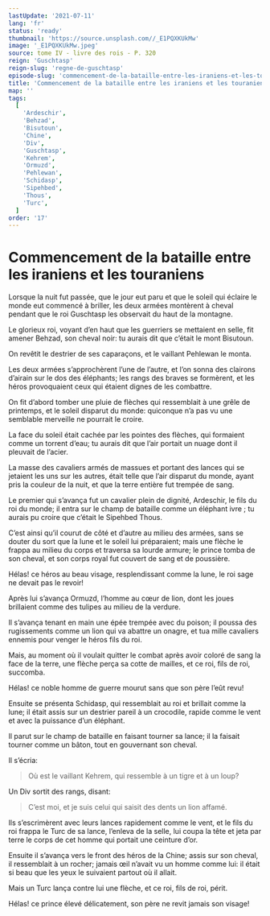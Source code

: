 ```yaml
---
lastUpdate: '2021-07-11'
lang: 'fr'
status: 'ready'
thumbnail: 'https://source.unsplash.com//_E1PQXKUkMw'
image: '_E1PQXKUkMw.jpeg'
source: tome IV - livre des rois - P. 320
reign: 'Guschtasp'
reign-slug: 'regne-de-guschtasp'
episode-slug: 'commencement-de-la-bataille-entre-les-iraniens-et-les-touraniens'
title: 'Commencement de la bataille entre les iraniens et les touraniens | Le Livre des Rois | Shâhnâmeh'
map: ''
tags:
  [
    'Ardeschir',
    'Behzad',
    'Bisutoun',
    'Chine',
    'Div',
    'Guschtasp',
    'Kehrem',
    'Ormuzd',
    'Pehlewan',
    'Schidasp',
    'Sipehbed',
    'Thous',
    'Turc',
  ]
order: '17'
---
```


<!-- LTeX: language=fr -->

# Commencement de la bataille entre les iraniens et les touraniens

Lorsque la nuit fut passée, que le jour eut paru et que le soleil qui éclaire le monde eut commencé à briller, les deux armées montèrent à cheval pendant que le roi Guschtasp les observait du haut de la montagne.

Le glorieux roi, voyant d’en haut que les guerriers se mettaient en selle, fit amener Behzad, son cheval noir: tu aurais dit que c’était le mont Bisutoun.

On revêtit le destrier de ses caparaçons, et le vaillant Pehlewan le monta.

Les deux armées s’approchèrent l’une de l’autre, et l’on sonna des clairons d’airain sur le dos des éléphants; les rangs des braves se formèrent, et les héros provoquaient ceux qui étaient dignes de les combattre.

On fit d’abord tomber une pluie de flèches qui ressemblait à une grêle de printemps, et le soleil disparut du monde: quiconque n’a pas vu une semblable merveille ne pourrait le croire.

La face du soleil était cachée par les pointes des flèches, qui formaient comme un torrent d’eau; tu aurais dit que l’air portait un nuage dont il pleuvait de l’acier.

La masse des cavaliers armés de massues et portant des lances qui se jetaient les uns sur les autres, était telle que l’air disparut du monde, ayant pris la couleur de la nuit, et que la terre entière fut trempée de sang.

Le premier qui s’avança fut un cavalier plein de dignité, Ardeschir, le fils du roi du monde; il entra sur le champ de bataille comme un éléphant ivre ; tu aurais pu croire que c’était le Sipehbed Thous.

C’est ainsi qu’il courut de côté et d’autre au milieu des armées, sans se douter du sort que la lune et le soleil lui préparaient; mais une flèche le frappa au milieu du corps et traversa sa lourde armure; le prince tomba de son cheval, et son corps royal fut couvert de sang et de poussière.

Hélas! ce héros au beau visage, resplendissant comme la lune, le roi sage ne devait pas le revoir!

Après lui s’avança Ormuzd, l’homme au cœur de lion, dont les joues brillaient comme des tulipes au milieu de la verdure.

Il s’avança tenant en main une épée trempée avec du poison; il poussa des rugissements comme un lion qui va abattre un onagre, et tua mille cavaliers ennemis pour venger le héros fils du roi.

Mais, au moment où il voulait quitter le combat après avoir coloré de sang la face de la terre, une flèche perça sa cotte de mailles, et ce roi, fils de roi, succomba.

Hélas! ce noble homme de guerre mourut sans que son père l’eût revu!

Ensuite se présenta Schidasp, qui ressemblait au roi et brillait comme la lune; il était assis sur un destrier pareil à un crocodile, rapide comme le vent et avec la puissance d’un éléphant.

Il parut sur le champ de bataille en faisant tourner sa lance; il la faisait tourner comme un bâton, tout en gouvernant son cheval.

Il s’écria:

> Où est le vaillant Kehrem, qui ressemble à un tigre et à un loup?

Un Div sortit des rangs, disant:

> C’est moi, et je suis celui qui saisit des dents un lion affamé.

Ils s’escrimèrent avec leurs lances rapidement comme le vent, et le fils du roi frappa le Turc de sa lance, l’enleva de la selle, lui coupa la tête et jeta par terre le corps de cet homme qui portait une ceinture d’or.

Ensuite il s’avança vers le front des héros de la Chine; assis sur son cheval, il ressemblait à un rocher; jamais œil n’avait vu un homme comme lui: il était si beau que les yeux le suivaient partout où il allait.

Mais un Turc lança contre lui une flèche, et ce roi, fils de roi, périt.

Hélas! ce prince élevé délicatement, son père ne revit jamais son visage!
